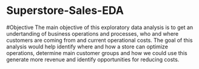 # Superstore-Sales-EDA

#Objective
The main objective of this exploratory data analysis is to get an undertanding of business operations and processes, who and where customers are coming from and current operational costs.
The goal of this analysis would help identify where and how a store can optimize operations, determine main customer groups and how we could use this generate more revenue and identify opportunities for reducing costs.
